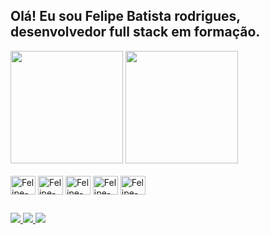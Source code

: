 ## Olá! Eu sou Felipe Batista rodrigues, desenvolvedor full stack em formação.
<div>
  <img height="180em" src="(https://github-readme-stats.vercel.app/api?username=RockyDev00&show_icons=true&theme=dark#gh-dark-mode-only)"/>
  <img height="180em" src ="(https://github-readme-stats.vercel.app/api/top-langs/?username=RockyDev00&hide_progress=true)"/>
</div>
<div style="display: inline_block"><br>
   <img align="center" alt="Felipe-Html" height="30" width="40" src="https://cdn.jsdelivr.net/gh/devicons/devicon/icons/html5/html5-original.svg"/>
   <img align="center" alt="Felipe-Css" height="30" width="40" src="https://cdn.jsdelivr.net/gh/devicons/devicon/icons/css3/css3-original.svg"/>
   <img align="center" alt="Felipe-Js" height="30" width="40" src="https://cdn.jsdelivr.net/gh/devicons/devicon/icons/javascript/javascript-original.svg"/>
   <img align="center" alt="Felipe-React" height="30" width="40" src="https://cdn.jsdelivr.net/gh/devicons/devicon/icons/react/react-original.svg"/>
  <img align="center" alt="Felipe-Py" height="30" width="40" src="https://cdn.jsdelivr.net/gh/devicons/devicon/icons/python/python-original.svg"/>
</div>


##


<div>
  <a href=""> <img src="https://img.shields.io/badge/Gmail-D14836?style=for-the-badge&logo=gmail&logoColor=white"> </a> 
  <a href=""> <img src="https://img.shields.io/badge/WhatsApp-25D366?style=for-the-badge&logo=whatsapp&logoColor=white"> </a>
  <a href="https://www.linkedin.com/in/felipe-batista-rodrigues-321778272"> <img src="https://img.shields.io/badge/LinkedIn-0077B5?style=for-the-badge&logo=linkedin&logoColor=white"> </a>
</div>
